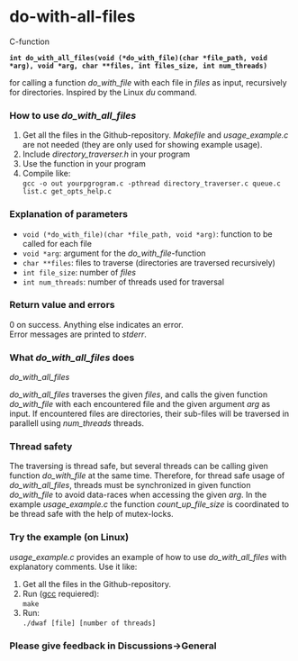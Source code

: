 # do-with-all-files
C-function

__```int do_with_all_files(void (*do_with_file)(char *file_path, void *arg), void *arg, char **files, int files_size, int num_threads)```__
>
for calling a function *do_with_file* with each file in *files* as input, recursively for directories. Inspired by the Linux *du* command. 

### How to use *do_with_all_files*
1. Get all the files in the Github-repository. *Makefile* and *usage_example.c* are not needed (they are only used for showing example usage). 
2. Include *directory_traverser.h* in your program
3. Use the function in your program
4. Compile like: \
  ```gcc -o out yourpgrogram.c -pthread directory_traverser.c queue.c list.c get_opts_help.c```

### Explanation of parameters
* ```void (*do_with_file)(char *file_path, void *arg)```: function to be called for each file
* ```void *arg```: argument for the *do_with_file*-function
* ```char **files```: files to traverse (directories are traversed recursively)
* ```int file_size```: number of *files* 
* ```int num_threads```: number of threads used for traversal

### Return value and errors
0 on success. Anything else indicates an error. \
Error messages are printed to *stderr*.  

### What *do_with_all_files* does
*do_with_all_files* 

*do_with_all_files* traverses the given *files*, and calls the given function *do_with_file* with each encountered file and the given argument *arg* as input. If encountered files are directories, their sub-files will be traversed in parallell using *num_threads* threads. 

### Thread safety
The traversing is thread safe, but several threads can be calling given function *do_with_file* at the same time. Therefore, for thread safe usage of *do_with_all_files*, threads must be synchronized in given function *do_with_file* to avoid data-races when accessing the given *arg*. In the example *usage_example.c* the function *count_up_file_size* is coordinated to be thread safe with the help of mutex-locks. 

### Try the example (on Linux)
*usage_example.c* provides an example of how to use *do_with_all_files* with explanatory comments. Use it like: 
1. Get all the files in the Github-repository.
2. Run ([gcc](https://gcc.gnu.org/) requiered): \
  ``` make ```
3. Run: \
  ``` ./dwaf [file] [number of threads] ```

### Please give feedback in Discussions->General
